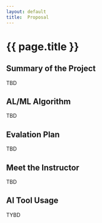 ```yaml
---
layout: default
title:  Proposal
---
```


# {{ page.title }}

## Summary of the Project
TBD

## AL/ML Algorithm
TBD

## Evalation Plan
TBD

## Meet the Instructor
TBD

## AI Tool Usage
TYBD